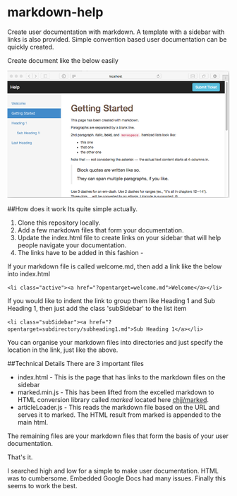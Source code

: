 markdown-help
=============

Create user documentation with markdown. A template with a sidebar with links is also provided. Simple convention based user documentation can be quickly created.

Create document like the below easily

![Documentation Screenshot](DocumentationScreenshot.png)



##How does it work
Its quite simple actually.

1. Clone this repository locally. 
2. Add a few markdown files that form your documentation.
3. Update the index.html file to create links on your sidebar that will help people navigate your documentation.
4. The links have to be added in this fashion -

If your markdown file is called welcome.md, then add a link like the below into index.html

    <li class="active"><a href="?opentarget=welcome.md">Welcome</a></li>

If you would like to indent the link to group them like Heading 1 and Sub Heading 1, then just add the class 'subSidebar' to the list item


    <li class="subSidebar"><a href="?opentarget=subdirectory/subheading1.md">Sub Heading 1</a></li>

You can organise your markdown files into directories and just specify the location in the link, just like the above.



##Technical Details
There are 3 important files

* index.html - This is the page that has links to the markdown files on the sidebar
* marked.min.js - This has been lifted from the excelled markdown to HTML conversion library called *marked* located here [chjj/marked](https://github.com/chjj/marked).
* articleLoader.js - This reads the markdown file based on the URL and serves it to marked. The HTML result from marked is appended to the main html.

The remaining files are your markdown files that form the basis of your user documentation.



That's it.

I searched high and low for a simple to make user documentation. HTML was to cumbersome. Embedded Google Docs had many issues. Finally this seems to work the best.